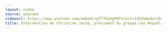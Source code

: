 ```yaml
---
layout: video
source: youtube
videourl: https://www.youtube.com/embed/cgf77haUghM?start=3162&modestbranding=1
title: Intervention de Christian Jacob, président du groupe Les Républicains à l'Assemblée nationale
---
```

